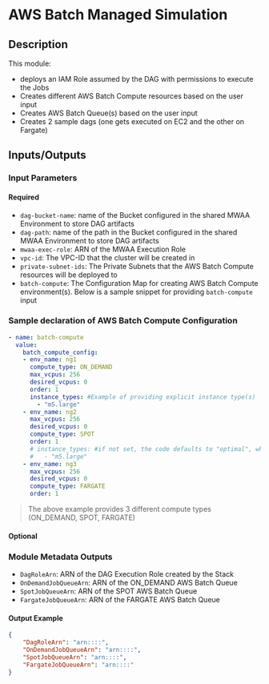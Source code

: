 # AWS Batch Managed Simulation

## Description

This module:

- deploys an IAM Role assumed by the DAG with permissions to execute the Jobs
- Creates different AWS Batch Compute resources based on the user input
- Creates AWS Batch Queue(s) based on the user input
- Creates 2 sample dags (one gets executed on EC2 and the other on Fargate)

## Inputs/Outputs

### Input Parameters

#### Required

- `dag-bucket-name`: name of the Bucket configured in the shared MWAA Environment to store DAG artifacts
- `dag-path`: name of the path in the Bucket configured in the shared MWAA Environment to store DAG artifacts
- `mwaa-exec-role`: ARN of the MWAA Execution Role
- `vpc-id`: The VPC-ID that the cluster will be created in
- `private-subnet-ids`: The Private Subnets that the AWS Batch Compute resources will be deployed to
- `batch-compute`: The Configuration Map for creating AWS Batch Compute environment(s). Below is a sample snippet for providing `batch-compute` input

### Sample declaration of AWS Batch Compute Configuration

```yaml
- name: batch-compute
  value:
    batch_compute_config:
    - env_name: ng1
      compute_type: ON_DEMAND
      max_vcpus: 256
      desired_vcpus: 0
      order: 1
      instance_types: #Example of providing explicit instance type(s)
        - "m5.large"
    - env_name: ng2
      max_vcpus: 256
      desired_vcpus: 0
      compute_type: SPOT
      order: 1
      # instance_types: #if not set, the code defaults to "optimal", where AWS Batch launches the right instance type based on the job definition requirement
      #   - "m5.large"
    - env_name: ng3
      max_vcpus: 256
      desired_vcpus: 0
      compute_type: FARGATE
      order: 1
```

> The above example provides 3 different compute types (ON_DEMAND, SPOT, FARGATE)

#### Optional

### Module Metadata Outputs

- `DagRoleArn`: ARN of the DAG Execution Role created by the Stack
- `OnDemandJobQueueArn`: ARN of the ON_DEMAND AWS Batch Queue
- `SpotJobQueueArn`: ARN of the SPOT AWS Batch Queue
- `FargateJobQueueArn`: ARN of the FARGATE AWS Batch Queue

#### Output Example

```json
{
    "DagRoleArn": "arn::::",
    "OnDemandJobQueueArn": "arn::::",
    "SpotJobQueueArn": "arn::::",
    "FargateJobQueueArn": "arn::::"
}
```
